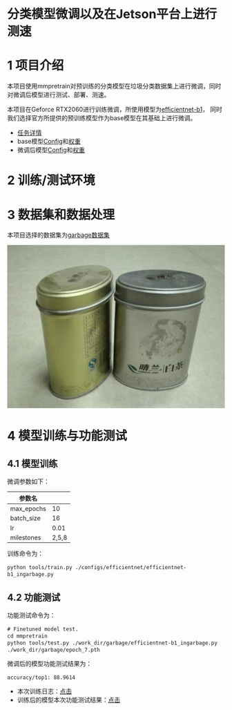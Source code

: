 # 分类模型微调以及在Jetson平台上进行测速

# 1 项目介绍
本项目使用mmpretrain对预训练的分类模型在垃圾分类数据集上进行微调，同时对微调后模型进行测试、部署、测速。

本项目在Geforce RTX2060进行训练微调，所使用模型为[efficientnet-b1](mmpretrain/configs/efficientnet/README.md)，
同时我们选择官方所提供的预训练模型作为base模型在其基础上进行微调。
- [任务详情](https://github.com/open-mmlab/OpenMMLabCamp/discussions/566)
- base模型[Config](./mmpretrain/configs/efficientnet/efficientnet-b1_8xb32_in1k.py)和[权重](https://download.openmmlab.com/mmclassification/v0/efficientnet/efficientnet-b1_3rdparty-ra-noisystudent_in1k_20221103-756bcbc0.pth)
- 微调后模型[Config](./mmpretrain/configs/efficientnet/efficientnet-b1_ingarbage.py)和[权重]()

# 2 训练/测试环境



# 3 数据集和数据处理

本项目选择的数据集为[garbage数据集](https://aistudio.baidu.com/aistudio/datasetdetail/77996)

![image_data](./1121.jpg)


# 4 模型训练与功能测试

## 4.1 模型训练

微调参数如下：

| 参数名        |       |
|------------|-------|
| max_epochs | 10    |
| batch_size | 16    |
| lr         | 0.01  |
| milestones | 2,5,8 |


训练命令为：

```
python tools/train.py ./configs/efficientnet/efficientnet-b1_ingarbage.py
```

## 4.2 功能测试

功能测试命令为：

```
# Finetuned model test.
cd mmpretrain
python tools/test.py ./work_dir/garbage/efficientnet-b1_ingarbage.py ./work_dir/garbage/epoch_7.pth

```

微调后的模型功能测试结果为：

```
accuracy/top1: 88.9614
```

- 本次训练日志：[点击](./mmpretrain/work_dir/garbage/20230727_223655/20230727_223655.log)
- 训练后的模型本次功能测试结果：[点击](./mmpretrain/work_dir/garbage/20230729_160930/20230729_160930.json)

